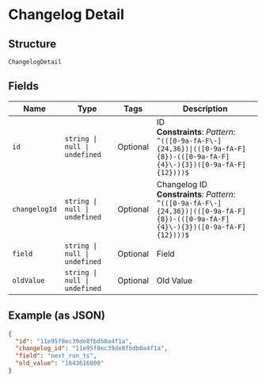 
# Changelog Detail

## Structure

`ChangelogDetail`

## Fields

| Name | Type | Tags | Description |
|  --- | --- | --- | --- |
| `id` | `string \| null \| undefined` | Optional | ID<br>**Constraints**: *Pattern*: `^(([0-9a-fA-F\-]{24,36})\|(([0-9a-fA-F]{8})-(([0-9a-fA-F]{4}\-){3})([0-9a-fA-F]{12})))$` |
| `changelogId` | `string \| null \| undefined` | Optional | Changelog ID<br>**Constraints**: *Pattern*: `^(([0-9a-fA-F\-]{24,36})\|(([0-9a-fA-F]{8})-(([0-9a-fA-F]{4}\-){3})([0-9a-fA-F]{12})))$` |
| `field` | `string \| null \| undefined` | Optional | Field |
| `oldValue` | `string \| null \| undefined` | Optional | Old Value |

## Example (as JSON)

```json
{
  "id": "11e95f8ec39de8fbdb0a4f1a",
  "changelog_id": "11e95f8ec39de8fbdb0a4f1a",
  "field": "next_run_ts",
  "old_value": "1643616000"
}
```


